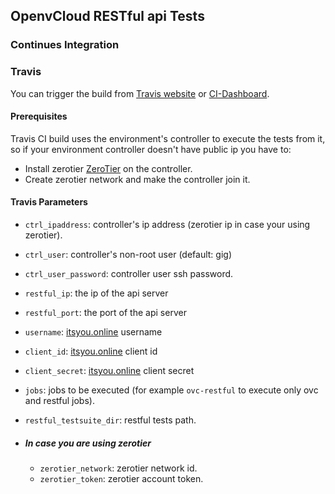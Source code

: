 ## OpenvCloud RESTful api  Tests



### Continues Integration

### Travis
You can trigger the build from [Travis website](https://travis-ci.org/0-complexity/G8_testing) or [CI-Dashboard](https://travis-dash.gig.tech/).

#### Prerequisites
Travis CI build uses the environment's controller to execute the tests from it, so if your environment controller doesn't have public ip you have to:
- Install zerotier [ZeroTier](zerotier.com/network) on the controller.
- Create zerotier network and make the controller join it.

#### Travis Parameters
  - ```ctrl_ipaddress```: controller's ip address (zerotier ip in case your using zerotier).
  - ```ctrl_user```: controller's non-root user (default: gig)
  - ```ctrl_user_password```: controller user ssh password.
  - ```restful_ip```: the ip of the api server
  - ```restful_port```: the port of the api server
  - ```username```: [itsyou.online](https://itsyou.online) username
  - ```client_id```: [itsyou.online](https://itsyou.online) client id
  - ```client_secret```: [itsyou.online](https://itsyou.online) client secret  

  - ```jobs```: jobs to be executed (for example ```ovc-restful``` to execute only ovc and restful jobs).
  - ```restful_testsuite_dir```: restful tests path.

  - ##### In case you are using zerotier
    - ```zerotier_network```: zerotier network id.
    - ```zerotier_token```: zerotier account token.

